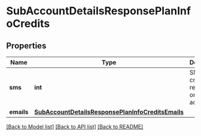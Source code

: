 # SubAccountDetailsResponsePlanInfoCredits

## Properties
Name | Type | Description | Notes
------------ | ------------- | ------------- | -------------
**sms** | **int** | SMS credits remaining on the sub-account | [optional] 
**emails** | [**SubAccountDetailsResponsePlanInfoCreditsEmails**](SubAccountDetailsResponsePlanInfoCreditsEmails.md) |  | [optional] 

[[Back to Model list]](../README.md#documentation-for-models) [[Back to API list]](../README.md#documentation-for-api-endpoints) [[Back to README]](../README.md)


